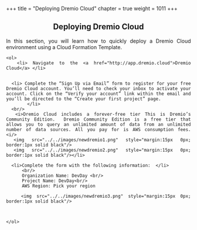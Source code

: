 +++
title = "Deploying Dremio Cloud"
chapter = true
weight = 1011
+++

<div style="text-align: justify">
    <center><h2>Deploying Dremio Cloud </h2></center>

    
In this section, you will learn how to quickly deploy a Dremio Cloud environment using a Cloud Formation Template. 
 


  
    <ol>
      <li> Navigate to the <a href="http://app.dremio.cloud">Dremio Cloud</a> </li>

    
      <li> Complete the “Sign Up via Email” form to register for your free Dremio Cloud account. You’ll need to check your inbox to activate your account. Click on the “Verify your account” link within the email and you’ll be directed to the “Create your first project” page.
            </li>
      <br/>
      <i>Dremio Cloud includes a forever-free tier This is Dremio’s Community Edition.  Dremio Community Edition is a free tier that allows you to query an unlimited amount of data from an unlimited number of data sources. All you pay for is AWS consumption fees.   <i/>
     <img src="../../images/newdremio1.png" style="margin:15px 0px; border:1px solid black"/>
     <img src="../../images/newdremio2.png" style="margin:15px 0px; border:1px solid black"/></li>
      
      <li>Complete the form with the following information:  </li>
          <br/>
          Organization Name: DevDay <br/>
          Project Name: DevDay<br/>
          AWS Region: Pick your region
          
       <img src="../../images/newdremio3.png" style="margin:15px 0px; border:1px solid black"/>
      
      
      
    </ol>

   




</div>
